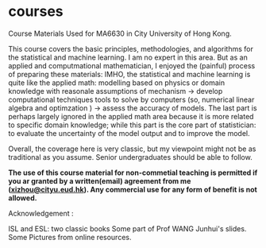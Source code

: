 # courses

Course Materials Used for MA6630 in City University of Hong Kong.

This course covers the basic principles, methodologies, and algorithms for the statistical and machine learning.
I am no expert in this area. But as an applied and computmational mathematician, I enjoyed the (painful) process of preparing  these materials: IMHO, the statistical and machine learning is quite like the applied math:  modelling based on physics or domain knowledge with reasonale assumptions of mechanism -> develop computational techniques tools to solve by computers (so, numerical linear algebra and optimzation )  ->  assess the accuracy of models.  The last part is perhaps largely ignored in the applied math area because it is more related to specific domain knowledge; while this part is the core part of statistician: to evaluate the uncertainty of the model output and to improve the model. 

Overall, the coverage here is very classic, but my viewpoint might not be as traditional as you assume.
Senior undergraduates should be able to follow. 

**The use of this course material for non-commetial teaching is permitted if you ar granted by a written(email) agreement from me (xizhou@cityu.eud.hk). Any commercial use for any form of benefit is not allowed.**

Acknowledgement :  

ISL and ESL: two classic books
Some part of Prof WANG Junhui's slides.
Some Pictures from online resources.
